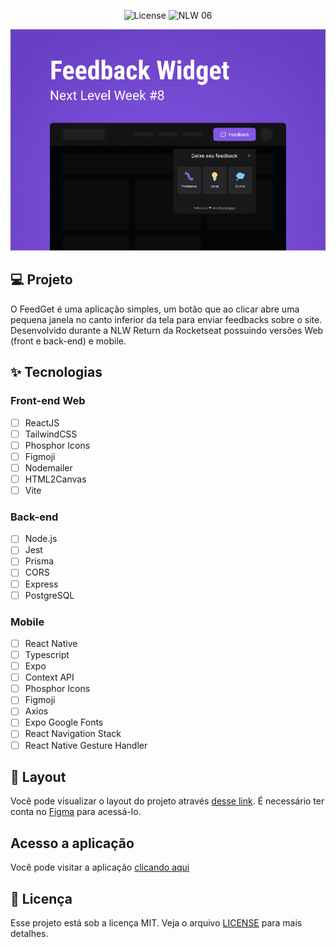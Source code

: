 <p align="center">
  <img alt="License" src="https://img.shields.io/static/v1?label=license&message=MIT&color=8257E5&labelColor=0A1033">

 <img src="https://img.shields.io/static/v1?label=NLW&message=Return&color=8257E5&labelColor=0A1033" alt="NLW 06" />
</p>

![cover](.github/preview.png)

## 💻 Projeto

O FeedGet é uma aplicação simples, um botão que ao clicar abre uma pequena janela no canto inferior da tela para enviar feedbacks sobre o site. Desenvolvido durante a NLW Return da Rocketseat possuindo versões Web (front e back-end) e mobile.

## ✨ Tecnologias

### Front-end Web

- [ ] ReactJS
- [ ] TailwindCSS
- [ ] Phosphor Icons
- [ ] Figmoji
- [ ] Nodemailer
- [ ] HTML2Canvas
- [ ] Vite

### Back-end

- [ ] Node.js
- [ ] Jest
- [ ] Prisma
- [ ] CORS
- [ ] Express
- [ ] PostgreSQL

### Mobile

- [ ] React Native
- [ ] Typescript
- [ ] Expo
- [ ] Context API
- [ ] Phosphor Icons
- [ ] Figmoji
- [ ] Axios
- [ ] Expo Google Fonts
- [ ] React Navigation Stack
- [ ] React Native Gesture Handler

## 🔖 Layout

Você pode visualizar o layout do projeto através [desse link](https://www.figma.com/community/file/1102912516166573468/Feedback-Widget). É necessário ter conta no [Figma](http://figma.com/) para acessá-lo.

## Acesso a aplicação

Você pode visitar a aplicação [clicando aqui](https://feedget-web.vercel.app/)

## 📄 Licença

Esse projeto está sob a licença MIT. Veja o arquivo [LICENSE](.github/LICENSE.md) para mais detalhes.

<br />
